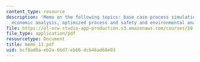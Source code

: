 ```yaml
---
content_type: resource
description: 'Memo on the following topics: base case process simulation, base case
  economic analysis, optimized process and safety and environmental analysis'
file: https://ol-ocw-studio-app-production.s3.amazonaws.com/courses/10-490-integrated-chemical-engineering-i-fall-2006/bcf8ad0aeb2a66d7eb66dcb46ad68e03_memo_11.pdf
file_type: application/pdf
resourcetype: Document
title: memo_11.pdf
uid: bcf8ad0a-eb2a-66d7-eb66-dcb46ad68e03
---
```

